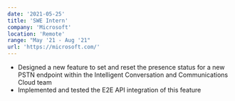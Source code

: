 ```yaml
---
date: '2021-05-25'
title: 'SWE Intern'
company: 'Microsoft'
location: 'Remote'
range: "May '21 - Aug '21"
url: 'https://microsoft.com/'
---
```


- Designed a new feature to set and reset the presence status for a new PSTN endpoint within
the Intelligent Conversation and Communications Cloud team
- Implemented and tested the E2E API integration of this feature
